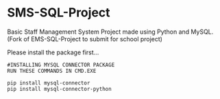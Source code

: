# SMS-SQL-Project
Basic Staff Management System Project made using Python and MySQL. (Fork of EMS-SQL-Project to submit for school project)

Please install the package first...


```
#INSTALLING MYSQL CONNECTOR PACKAGE
RUN THESE COMMANDS IN CMD.EXE

pip install mysql-connector
pip install mysql-connector-python
```
